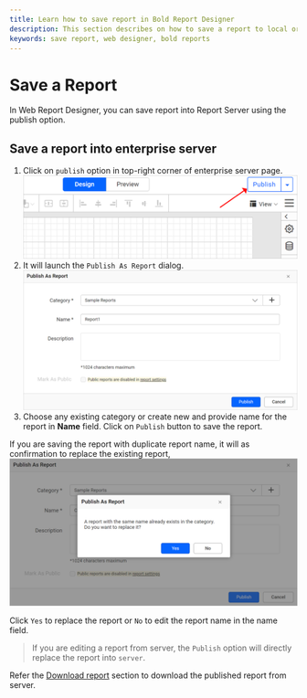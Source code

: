 ```yaml
---
title: Learn how to save report in Bold Report Designer
description: This section describes on how to save a report to local or publish into report server in Bold Report Designer
keywords: save report, web designer, bold reports
---
```


# Save a Report

In Web Report Designer, you can save report into Report Server using the publish option.

## Save a report into enterprise server

1. Click on `publish` option in top-right corner of enterprise server page.
![Save menu in web designer](/static/assets/on-premise/images/report-designer/save-report/save-menu.png)
2. It will launch the `Publish As Report` dialog.
![Save a new report into report server](/static/assets/on-premise/images/report-designer/save-report/save-as-report-dialog.png)
3. Choose any existing category or create new and provide name for the report in **Name** field. Click on `Publish` button to save the report.

If you are saving the report with duplicate report name, it will as confirmation to replace the existing report,
![Replace report alert](/static/assets/on-premise/images/report-designer/save-report/replace-existing-report-alert.png)

Click `Yes` to replace the report or `No` to edit the report name in the name field.

> If you are editing a report from server, the `Publish` option will directly replace the report into `server`.

Refer the [Download report](./../../../manage-content/reports/download-report/) section to download the published report from server.